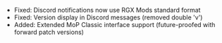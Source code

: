 - Fixed: Discord notifications now use RGX Mods standard format
- Fixed: Version display in Discord messages (removed double 'v')
- Added: Extended MoP Classic interface support (future-proofed with forward patch versions)